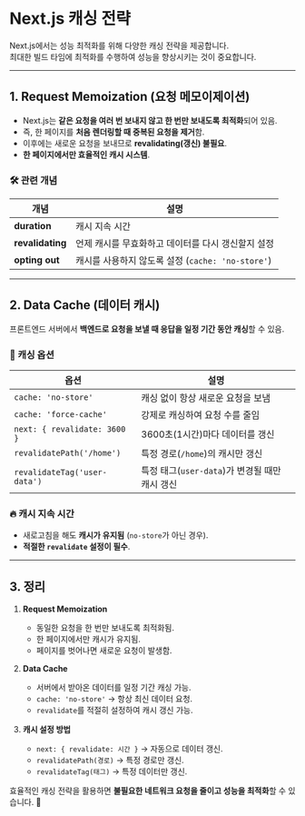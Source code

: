 # Next.js 캐싱 전략

Next.js에서는 성능 최적화를 위해 다양한 캐싱 전략을 제공합니다.  
최대한 빌드 타임에 최적화를 수행하여 성능을 향상시키는 것이 중요합니다.

---

## 1. Request Memoization (요청 메모이제이션)

- Next.js는 **같은 요청을 여러 번 보내지 않고 한 번만 보내도록 최적화**되어 있음.
- 즉, 한 페이지를 **처음 렌더링할 때 중복된 요청을 제거**함.
- 이후에는 새로운 요청을 보내므로 **revalidating(갱신) 불필요**.
- **한 페이지에서만 효율적인 캐시 시스템**.

### 🛠 관련 개념

| 개념             | 설명                                               |
| ---------------- | -------------------------------------------------- |
| **duration**     | 캐시 지속 시간                                     |
| **revalidating** | 언제 캐시를 무효화하고 데이터를 다시 갱신할지 설정 |
| **opting out**   | 캐시를 사용하지 않도록 설정 (`cache: 'no-store'`)  |

---

## 2. Data Cache (데이터 캐시)

프론트엔드 서버에서 **백엔드로 요청을 보낼 때 응답을 일정 기간 동안 캐싱**할 수 있음.

### 📌 캐싱 옵션

| 옵션                         | 설명                                           |
| ---------------------------- | ---------------------------------------------- |
| `cache: 'no-store'`          | 캐싱 없이 항상 새로운 요청을 보냄              |
| `cache: 'force-cache'`       | 강제로 캐싱하여 요청 수를 줄임                 |
| `next: { revalidate: 3600 }` | 3600초(1시간)마다 데이터를 갱신                |
| `revalidatePath('/home')`    | 특정 경로(`/home`)의 캐시만 갱신               |
| `revalidateTag('user-data')` | 특정 태그(`user-data`)가 변경될 때만 캐시 갱신 |

### 🔥 캐시 지속 시간

- 새로고침을 해도 **캐시가 유지됨** (`no-store`가 아닌 경우).
- **적절한 `revalidate` 설정이 필수**.

---

## 3. 정리

1. **Request Memoization**

   - 동일한 요청을 한 번만 보내도록 최적화됨.
   - 한 페이지에서만 캐시가 유지됨.
   - 페이지를 벗어나면 새로운 요청이 발생함.

2. **Data Cache**

   - 서버에서 받아온 데이터를 일정 기간 캐싱 가능.
   - `cache: 'no-store'` → 항상 최신 데이터 요청.
   - `revalidate`를 적절히 설정하여 캐시 갱신 가능.

3. **캐시 설정 방법**
   - `next: { revalidate: 시간 }` → 자동으로 데이터 갱신.
   - `revalidatePath(경로)` → 특정 경로만 갱신.
   - `revalidateTag(태그)` → 특정 데이터만 갱신.

효율적인 캐싱 전략을 활용하면 **불필요한 네트워크 요청을 줄이고 성능을 최적화**할 수 있습니다. 🚀
